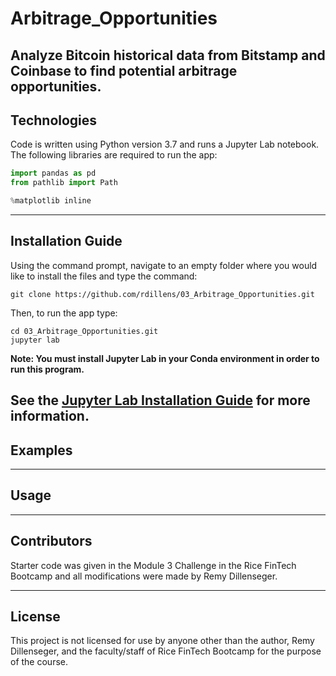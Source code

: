 # Arbitrage_Opportunities
Analyze Bitcoin historical data from Bitstamp and Coinbase to find potential arbitrage opportunities.
---
## Technologies
Code is written using Python version 3.7 and runs a Jupyter Lab notebook. The following libraries are required to run the app:
 ```python
import pandas as pd
from pathlib import Path

%matplotlib inline
```
---
## Installation Guide
Using the command prompt, navigate to an empty folder where you would like to install the files and type the command:
```
git clone https://github.com/rdillens/03_Arbitrage_Opportunities.git
```
Then, to run the app type:
```
cd 03_Arbitrage_Opportunities.git
jupyter lab
```
**Note: You must install Jupyter Lab in your Conda environment in order to run this program.**

See the [Jupyter Lab Installation Guide](https://jupyterlab.readthedocs.io/en/stable/getting_started/installation.html) for more information.
---
## Examples

---
## Usage

---
## Contributors
Starter code was given in the Module 3 Challenge in the Rice FinTech Bootcamp and all modifications were made by Remy Dillenseger. 

---
## License
This project is not licensed for use by anyone other than the author, Remy Dillenseger, and the faculty/staff of Rice FinTech Bootcamp for the purpose of the course.